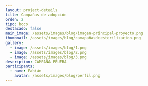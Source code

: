 ```yaml
---
layout: project-details
title: Campañas de adopción
orden: 2
tipo: boco
destacado: false
main_image: /assets/images/blog/imagen-principal-proyecto.png
thumbnail: /assets/images/blog/camapañasdeesterilizacion.png
gallery:
  - image: /assets/images/blog/1.png
  - image: /assets/images/blog/2.png
  - image: /assets/images/blog/3.png
description: C﻿AMPAÑA PRUEBA
participants:
  - name: Fabián
    avatar: /assets/images/blog/perfil.png
---
```

